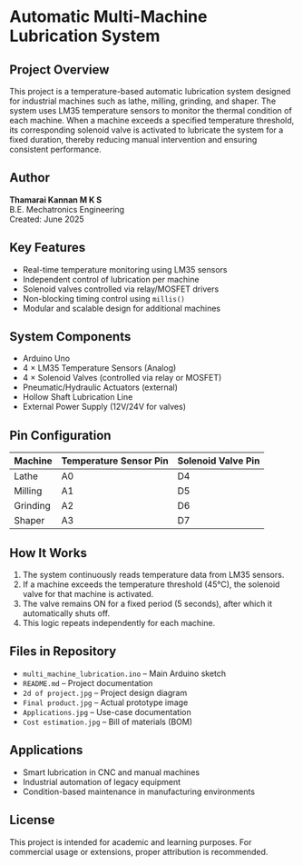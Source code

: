 # Automatic Multi-Machine Lubrication System

## Project Overview

This project is a temperature-based automatic lubrication system designed for industrial machines such as lathe, milling, grinding, and shaper. The system uses LM35 temperature sensors to monitor the thermal condition of each machine. When a machine exceeds a specified temperature threshold, its corresponding solenoid valve is activated to lubricate the system for a fixed duration, thereby reducing manual intervention and ensuring consistent performance.

## Author

**Thamarai Kannan M K S**  
B.E. Mechatronics Engineering  
Created: June 2025

## Key Features

- Real-time temperature monitoring using LM35 sensors
- Independent control of lubrication per machine
- Solenoid valves controlled via relay/MOSFET drivers
- Non-blocking timing control using `millis()`
- Modular and scalable design for additional machines

## System Components

- Arduino Uno
- 4 × LM35 Temperature Sensors (Analog)
- 4 × Solenoid Valves (controlled via relay or MOSFET)
- Pneumatic/Hydraulic Actuators (external)
- Hollow Shaft Lubrication Line
- External Power Supply (12V/24V for valves)

## Pin Configuration

| Machine   | Temperature Sensor Pin | Solenoid Valve Pin |
|-----------|------------------------|---------------------|
| Lathe     | A0                     | D4                  |
| Milling   | A1                     | D5                  |
| Grinding  | A2                     | D6                  |
| Shaper    | A3                     | D7                  |

## How It Works

1. The system continuously reads temperature data from LM35 sensors.
2. If a machine exceeds the temperature threshold (45°C), the solenoid valve for that machine is activated.
3. The valve remains ON for a fixed period (5 seconds), after which it automatically shuts off.
4. This logic repeats independently for each machine.

## Files in Repository

- `multi_machine_lubrication.ino` – Main Arduino sketch
- `README.md` – Project documentation
- `2d of project.jpg` – Project design diagram
- `Final product.jpg` – Actual prototype image
- `Applications.jpg` – Use-case documentation
- `Cost estimation.jpg` – Bill of materials (BOM)

## Applications

- Smart lubrication in CNC and manual machines
- Industrial automation of legacy equipment
- Condition-based maintenance in manufacturing environments

## License

This project is intended for academic and learning purposes. For commercial usage or extensions, proper attribution is recommended.
